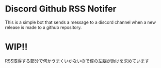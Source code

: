 # Discord Github RSS Notifer
This is a simple bot that sends a message to a discord channel when a new release is made to a 
github repository.


# WIP!! 
RSS取得する部分で何かうまくいかないので僕の左脳が助けを求めています
